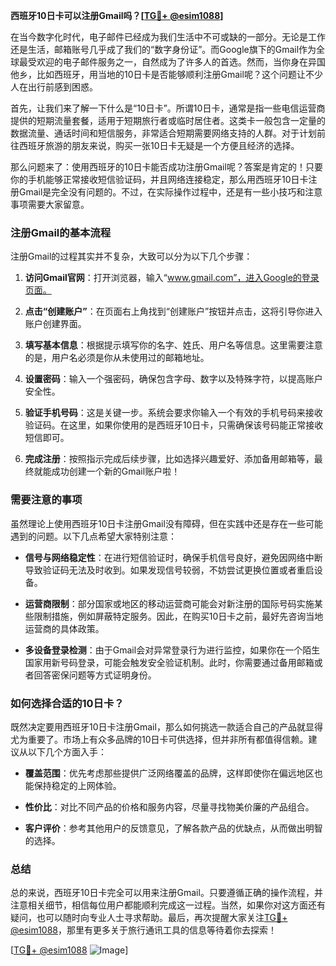 **西班牙10日卡可以注册Gmail吗？[[TG💪+ @esim1088](https://t.me/s/esim1088)]**

在当今数字化时代，电子邮件已经成为我们生活中不可或缺的一部分。无论是工作还是生活，邮箱账号几乎成了我们的“数字身份证”。而Google旗下的Gmail作为全球最受欢迎的电子邮件服务之一，自然成为了许多人的首选。然而，当你身在异国他乡，比如西班牙，用当地的10日卡是否能够顺利注册Gmail呢？这个问题让不少人在出行前感到困惑。

首先，让我们来了解一下什么是“10日卡”。所谓10日卡，通常是指一些电信运营商提供的短期流量套餐，适用于短期旅行者或临时居住者。这类卡一般包含一定量的数据流量、通话时间和短信服务，非常适合短期需要网络支持的人群。对于计划前往西班牙旅游的朋友来说，购买一张10日卡无疑是一个方便且经济的选择。

那么问题来了：使用西班牙的10日卡能否成功注册Gmail呢？答案是肯定的！只要你的手机能够正常接收短信验证码，并且网络连接稳定，那么用西班牙10日卡注册Gmail是完全没有问题的。不过，在实际操作过程中，还是有一些小技巧和注意事项需要大家留意。

### 注册Gmail的基本流程

注册Gmail的过程其实并不复杂，大致可以分为以下几个步骤：

1. **访问Gmail官网**：打开浏览器，输入“www.gmail.com”，进入Google的登录页面。
   
2. **点击“创建账户”**：在页面右上角找到“创建账户”按钮并点击，这将引导你进入账户创建界面。

3. **填写基本信息**：根据提示填写你的名字、姓氏、用户名等信息。这里需要注意的是，用户名必须是你从未使用过的邮箱地址。

4. **设置密码**：输入一个强密码，确保包含字母、数字以及特殊字符，以提高账户安全性。

5. **验证手机号码**：这是关键一步。系统会要求你输入一个有效的手机号码来接收验证码。在这里，如果你使用的是西班牙10日卡，只需确保该号码能正常接收短信即可。

6. **完成注册**：按照指示完成后续步骤，比如选择兴趣爱好、添加备用邮箱等，最终就能成功创建一个新的Gmail账户啦！

### 需要注意的事项

虽然理论上使用西班牙10日卡注册Gmail没有障碍，但在实践中还是存在一些可能遇到的问题。以下几点希望大家特别注意：

- **信号与网络稳定性**：在进行短信验证时，确保手机信号良好，避免因网络中断导致验证码无法及时收到。如果发现信号较弱，不妨尝试更换位置或者重启设备。

- **运营商限制**：部分国家或地区的移动运营商可能会对新注册的国际号码实施某些限制措施，例如屏蔽特定服务。因此，在购买10日卡之前，最好先咨询当地运营商的具体政策。

- **多设备登录检测**：由于Gmail会对异常登录行为进行监控，如果你在一个陌生国家用新号码登录，可能会触发安全验证机制。此时，你需要通过备用邮箱或者回答密保问题等方式证明身份。

### 如何选择合适的10日卡？

既然决定要用西班牙10日卡注册Gmail，那么如何挑选一款适合自己的产品就显得尤为重要了。市场上有众多品牌的10日卡可供选择，但并非所有都值得信赖。建议从以下几个方面入手：

- **覆盖范围**：优先考虑那些提供广泛网络覆盖的品牌，这样即使你在偏远地区也能保持稳定的上网体验。

- **性价比**：对比不同产品的价格和服务内容，尽量寻找物美价廉的产品组合。

- **客户评价**：参考其他用户的反馈意见，了解各款产品的优缺点，从而做出明智的选择。

### 总结

总的来说，西班牙10日卡完全可以用来注册Gmail。只要遵循正确的操作流程，并注意相关细节，相信每位用户都能顺利完成这一过程。当然，如果你对这方面还有疑问，也可以随时向专业人士寻求帮助。最后，再次提醒大家关注[TG💪+ @esim1088](https://t.me/s/esim1088)，那里有更多关于旅行通讯工具的信息等待着你去探索！

[[TG💪+ @esim1088](https://t.me/s/esim1088) ![Image](https://i.postimg.cc/4NQfJmqS/Snipaste-2025-05-13-00-14-12.png)]